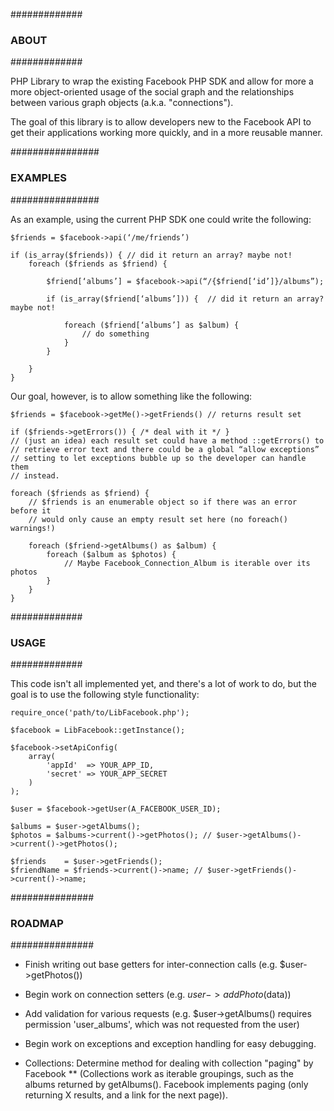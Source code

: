 #############
### ABOUT ###
#############

PHP Library to wrap the existing Facebook PHP SDK and allow for more a more
object-oriented usage of the social graph and the relationships between
various graph objects (a.k.a. "connections").

The goal of this library is to allow developers new to the Facebook API to
get their applications working more quickly, and in a more reusable manner.


################
### EXAMPLES ###
################


As an example, using the current PHP SDK one could write the following:

    $friends = $facebook->api(‘/me/friends’)

    if (is_array($friends)) { // did it return an array? maybe not!
        foreach ($friends as $friend) {

            $friend[‘albums’] = $facebook->api(“/{$friend[‘id’]}/albums”);

            if (is_array($friend[‘albums’])) {  // did it return an array? maybe not!

                foreach ($friend[‘albums’] as $album) {
                    // do something
                }
            }

        }
    }

Our goal, however, is to allow something like the following:

    $friends = $facebook->getMe()->getFriends() // returns result set

    if ($friends->getErrors()) { /* deal with it */ }
    // (just an idea) each result set could have a method ::getErrors() to
    // retrieve error text and there could be a global “allow exceptions”
    // setting to let exceptions bubble up so the developer can handle them
    // instead.

    foreach ($friends as $friend) {
        // $friends is an enumerable object so if there was an error before it
        // would only cause an empty result set here (no foreach() warnings!)

        foreach ($friend->getAlbums() as $album) {
            foreach ($album as $photos) {
                // Maybe Facebook_Connection_Album is iterable over its photos
            }
        }
    }


#############
### USAGE ###
#############

This code isn't all implemented yet, and there's a lot of work to do, but the
goal is to use the following style functionality:

    require_once('path/to/LibFacebook.php');

    $facebook = LibFacebook::getInstance();

    $facebook->setApiConfig(
        array(
            'appId'  => YOUR_APP_ID,
            'secret' => YOUR_APP_SECRET
        )
    );

    $user = $facebook->getUser(A_FACEBOOK_USER_ID);

    $albums = $user->getAlbums();
    $photos = $albums->current()->getPhotos(); // $user->getAlbums()->current()->getPhotos();

    $friends    = $user->getFriends();
    $friendName = $friends->current()->name; // $user->getFriends()->current()->name;


###############
### ROADMAP ###
###############

* Finish writing out base getters for inter-connection calls (e.g. $user->getPhotos())
* Begin work on connection setters (e.g. $user->addPhoto($data))
* Add validation for various requests (e.g. $user->getAlbums() requires permission 'user_albums', which was not requested from the user)
* Begin work on exceptions and exception handling for easy debugging.

* Collections: Determine method for dealing with collection "paging" by Facebook
** (Collections work as iterable groupings, such as the albums returned by getAlbums().  Facebook implements paging (only returning X results, and a link for the next page)).

